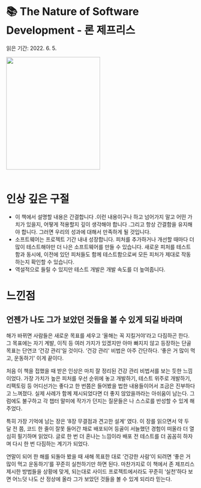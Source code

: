 # 📚 The Nature of Software Development - 론 제프리스

읽은 기간: 2022. 6. 5.

 <img src = "https://m.media-amazon.com/images/S/aplus-media/mg/8ef858f9-46ce-47df-b4a7-0b00b61332ef._SR300,300_.png" width = "250" height = "300">
<br>
<br>

# 인상 깊은 구절

- 이 책에서 설명할 내용은 간결합니다 .이런 내용이구나 하고 넘어가지 말고 어떤 가치가 있을지, 어떻게 적용할지 깊이 생각해야 합니다 .그리고 항상 간결함을 유지해야 합니다. 그러면 우리의 성과에 대해서 만족하게 될 것입니다.
- 소프트웨어는 프로젝트 기간 내내 성장합니다. 피처를 추가하거나 개선할 때마다 더 많이 테스트해야만 더 나은 소프트웨어를 만들 수 있습니다. 새로운 피처를 테스트함과 동시에, 이전에 있던 피처들도 함께 테스트함으로써 모든 피처가 제대로 작동하는지 확인할 수 있습니다.
- 역설적으로 들릴 수 있지만 테스트 개발은 개발 속도를 더 높여줍니다.

# 느낀점

## 언젠가 나도 그가 보았던 것들을 볼 수 있게 되길 바라며

해가 바뀌면 사람들은 새로운 목표를 세우고 ‘올해는 꼭 지킬거야’라고 다짐하곤 한다. 그 목표에는 자기 계발, 이직 등 여러 가지가 있겠지만 아마 빠지지 않고 등장하는 단골 목표는 단연코 ‘건강 관리'일 것이다. ‘건강 관리' 비법은 아주 간단하다. ‘좋은 거 많이 먹고, 운동하기' 이게 끝이다.

처음 이 책을 접했을 때 받은 인상은 마치 잘 정리된 건강 관리 비법서를 보는 듯한 느낌이었다. 가장 가치가 높은 피처를 우선 순위에 놓고 개발하기, 테스트 위주로 개발하기, 리팩토링 등 어디선가는 좋다고 한 번쯤은 들어봤을 법한 내용들이어서 조금은 진부하다고 느껴졌다. 실제 사례가 함께 제시되었다면 더 좋지 않았을까라는 아쉬움이 남는다. 그럼에도 불구하고 각 챕터 말미에 작가가 던지는 질문들은 나 스스로를 반성할 수 있게 해 주었다.

특히 가장 기억에 남는 장은 ‘8장 무결점과 견고한 설계’ 였다. 이 장를 읽으면서 약 두 달 전 쯤, 코드 한 줄이 잘못 들어간 채로 배포되어 등골이 서늘했던 경험이 떠올라 더 열심히 필기하며 읽었다. 글로 한 번 더 혼나는 느낌이라 배포 전 테스트를 더 꼼꼼히 하자며 다시 한 번 다짐하는 계기가 되었다.

연말이 되어 한 해를 되돌아 봤을 때 새해 목표한 대로 ‘건강한 사람’이 되려면 ‘좋은 거 많이 먹고 운동하기’를 꾸준히 실천하기만 하면 된다. 마찬가지로 이 책에서 존 제프리스 제시한 방법들을 상황에 맞게, 되는대로 사이드 프로젝트에서라도 꾸준히 ‘실천’하다 보면 어느덧 나도 산 정상에 올라 그가 보았던 것들을 볼 수 있게 되리라 믿는다.
